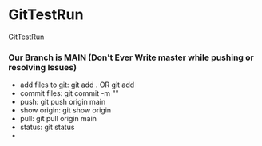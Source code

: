 # GitTestRun
GitTestRun


### Our Branch is MAIN (Don't Ever Write master while pushing or resolving Issues)

- add files to git: git add . OR git add <file-name>
- commit files: git commit -m "<meaningful commit name only>"
- push: git push origin main
- show origin: git show origin
- pull: git pull origin main
- status: git status
-  


